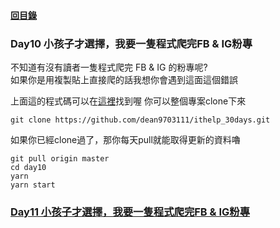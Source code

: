 #### [回目錄](../README.md)
### Day10 小孩子才選擇，我要一隻程式爬完FB & IG粉專

不知道有沒有讀者一隻程式爬完 FB & IG 的粉專呢?  
如果你是用複製貼上直接爬的話我想你會遇到這面這個錯誤






上面這的程式碼可以在[這裡](https://github.com/dean9703111/ithelp_30days/day10)找到喔
你可以整個專案clone下來  
```
git clone https://github.com/dean9703111/ithelp_30days.git
```
如果你已經clone過了，那你每天pull就能取得更新的資料嚕  
```
git pull origin master
cd day10
yarn
yarn start
```
### [Day11 小孩子才選擇，我要一隻程式爬完FB & IG粉專](../day10/README.md)